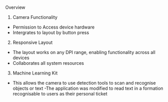 Overview

1. Camera Functionality
- Permission to Access device hardware
- Intergrates to layout by button press


2. Responsive Layout
- The layout works on any DPI range, enabling functionality across all devices
- Collaborates all system resources

3. Machine Learning Kit
- This allows the camera to use detection tools to scan and recognise objects or text
-The application was modified to read text in a formation recognisable to users as their personal ticket

